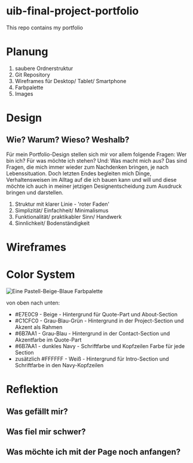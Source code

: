 # uib-final-project-portfolio
This repo contains my portfolio

# Planung

1. saubere Ordnerstruktur
2. Git Repository
3. Wireframes für Desktop/ Tablet/ Smartphone
4. Farbpalette
5. Images

# Design
## Wie? Warum? Wieso? Weshalb?
Für mein Portfolio-Design stellen sich mir vor allem folgende Fragen: Wer bin ich? Für was möchte ich stehen? Und: Was macht mich aus?
Das sind Fragen, die mich immer wieder zum Nachdenken bringen, je nach Lebenssituation. Doch letzten Endes begleiten mich Dinge, Verhaltensweisen im Alltag auf die ich bauen kann und will und diese möchte ich auch in meiner jetzigen Designentscheidung zum Ausdruck bringen und darstellen.

1. Struktur mit klarer Linie - 'roter Faden'
2. Simplizität/ Einfachheit/ Minimalismus
3. Funktionalität/ praktikabler Sinn/ Handwerk
4. Sinnlichkeit/ Bodenständigkeit

# Wireframes

# Color System

![Eine Pastell-Beige-Blaue Farbpalette](../uib-final-project-portfolio/img/Color%20Hunt%20Palette%20e7e0c9c1cfc06b7aa111324d.png "Eine Pastell-Beige-Blaue Farbpalette")

von oben nach unten:
+ #E7E0C9 - Beige - Hintergrund für Quote-Part und About-Section
+ #C1CFC0 - Grau-Blau-Grün - Hintergrund in der Project-Section und Akzent als Rahmen
+ #6B7AA1 - Grau-Blau - Hintergrund in der Contact-Section und Akzentfarbe im Quote-Part
+ #6B7AA1 - dunkles Navy - Schriftfarbe und Kopfzeilen Farbe für jede Section
+ zusätzlich #FFFFFF - Weiß - Hintergrund für Intro-Section und Schriftfarbe in den Navy-Kopfzeilen

# Reflektion
## Was gefällt mir?

## Was fiel mir schwer?

## Was möchte ich mit der Page noch anfangen?